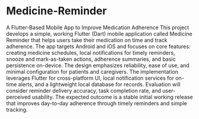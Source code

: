 # Medicine-Reminder
A Flutter-Based Mobile App to Improve Medication Adherence
This project develops a simple, working Flutter (Dart) mobile application called Medicine Reminder that helps users take their medication on time and track adherence. The app targets
Android and iOS and focuses on core features: creating medicine schedules, local notifications for
timely reminders, snooze and mark-as-taken actions, adherence summaries, and basic persistence
on-device. The design emphasizes reliability, ease of use, and minimal configuration for patients
and caregivers. The implementation leverages Flutter for cross-platform UI, local notification
services for on-time alerts, and a lightweight local database for records. Evaluation will consider
reminder delivery accuracy, task completion rate, and user-perceived usability. The expected
outcome is a stable initial working release that improves day-to-day adherence through timely
reminders and simple tracking.
